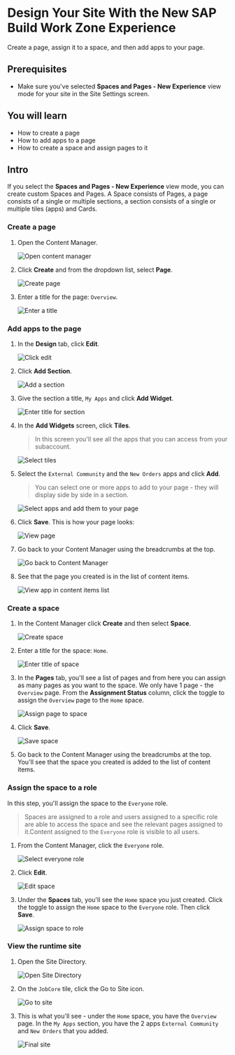 # Design Your Site With the New SAP Build Work Zone Experience
<!-- description --> Create a page, assign it to a space, and then add apps to your page.

## Prerequisites
- Make sure you've selected **Spaces and Pages - New Experience** view mode for your site in the Site Settings screen. 

## You will learn
  - How to create a page
  - How to add apps to a page 
  - How to create a space and assign pages to it                    

## Intro  
If you select the **Spaces and Pages - New Experience** view mode, you can create custom Spaces and Pages. A Space consists of Pages, a page consists of a single or multiple sections, a section consists of a single or multiple tiles (apps) and Cards.


### Create a page

1. Open the Content Manager. 

    ![Open content manager](1-open-content-manager.png )

2. Click **Create** and from the dropdown list, select **Page**.

    ![Create page](2-create-page.png)

3. Enter a title for the page: `Overview`.

    ![Enter a title](3-enter-title.png)

### Add apps to the page    

1. In the **Design** tab, click **Edit**.

    ![Click edit](3a-click-edit.png)

2. Click **Add Section**.

    ![Add a section](4-add-section.png)

3. Give the section a title, `My Apps` and click **Add Widget**.

    ![Enter title for section](5-section-title.png)

4. In the **Add Widgets** screen, click **Tiles**.

    > In this screen you'll see all the apps that you can access from your subaccount. 

    ![Select tiles](6-select-tiles.png)

5. Select the `External Community` and the `New Orders` apps and click **Add**.

    > You can select one or more apps to add to your page - they will display side by side in a section.

    ![Select apps and add them to your page](7-select-apps.png)

6. Click **Save**. This is how your page looks:

    ![View page](8-view-page.png)

7. Go back to your Content Manager using the breadcrumbs at the top.

    ![Go back to Content Manager](9-go-back-to-content-manager.png)

8. See that the page you created is in the list of content items.

    ![View app in content items list](10-page-in-list.png)


### Create a space

1. In the Content Manager click **Create** and then select **Space**.

    ![Create space](11-create-space.png)

2. Enter a title for the space: `Home`.

    ![Enter title of space](12-space-title.png)

3.  In the **Pages** tab, you'll see a list of pages and from here you can assign as many pages as you want to the space. We only have 1 page - the `Overview` page. From the **Assignment Status** column, click the toggle to assign the `Overview` page to the `Home` space.

    ![Assign page to space](13-assign-page-to-space.png)

4. Click **Save**. 

    ![Save space](14-save-space.png)

5. Go back to the Content Manager using the breadcrumbs at the top. You'll see that the space you created is added to the list of content items.


### Assign the space to a role

In this step, you'll assign the space to the `Everyone` role. 

>Spaces are assigned to a role and users assigned to a specific role are able to access the space and see the relevant pages assigned to it.Content assigned to the `Everyone` role is visible to all users.

1. From the Content Manager, click the `Everyone` role.

    ![Select everyone role](15-select-everyone-role.png)

2. Click **Edit**.

    ![Edit space](16-edit-space.png)

3. Under the **Spaces** tab, you'll see the `Home` space you just created. Click the toggle to assign the `Home` space to the `Everyone` role. Then click **Save**.

    ![Assign space to role](17-assign-space-to-role.png)

### View the runtime site

1. Open the Site Directory.

    ![Open Site Directory](18-open-site-directory.png)

2. On the `JobCore` tile, click the Go to Site icon.

    ![Go to site](19-go-to-site.png)

3. This is what you'll see - under the `Home` space, you have the `Overview` page. In the `My Apps` section, you have the 2 apps `External Community` and  `New Orders` that you added.

    ![Final site](20-final-site.png)
